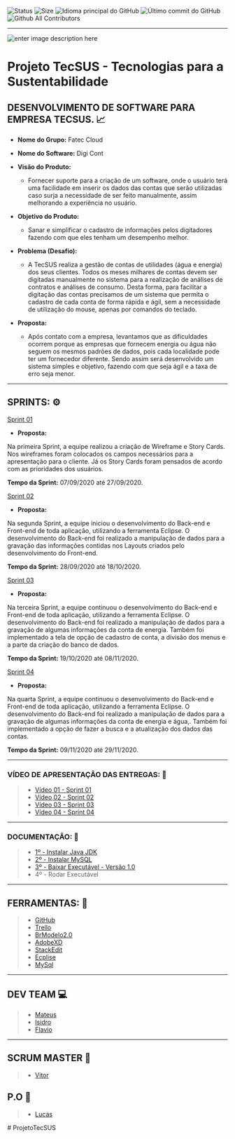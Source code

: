 ![Status]( https://img.shields.io/badge/Status-In_progress-orange.svg ) ![Size]( https://img.shields.io/github/repo-size/assenvitor/ProjetoTecSUS?color=Green&label=Repo%20Size&logo=TecSUS&logoColor=Yellow ) ![Idioma principal do GitHub]( https://img.shields.io/github/languages/top/assenvitor/ProjetoTecSUS?color=yellow&logo=Tecsus&logoColor=yellow ) ![Último commit do GitHub]( https://img.shields.io/github/last-commit/assenvitor/ProjetoTecSUS?color=blue ) ![Github All Contributors]( https://img.shields.io/github/all-contributors/all-contributors/all-contributors/master?color=lightgrey )



---
![enter image description here](https://github.com/assenvitor/ProjetoTecSUS/blob/master/Sprint%2001/Logo/DIGI%20CONT.png?raw=true%02)


# Projeto TecSUS - Tecnologias para a Sustentabilidade 

## DESENVOLVIMENTO DE SOFTWARE PARA EMPRESA TECSUS. :chart_with_upwards_trend:

- **Nome do Grupo:** Fatec Cloud
- **Nome do Software:** Digi Cont
- **Visão do Produto:** 
   - Fornecer suporte para a criação de um software, onde o usuário terá uma facilidade em inserir os dados das contas que serão utilizadas caso surja a necessidade de ser feito manualmente, assim melhorando a experiência no usuário.
  
  
 - **Objetivo do Produto:** 
   - Sanar e simplificar o cadastro de informações pelos digitadores fazendo com que eles tenham um desempenho melhor.
  
- **Problema (Desafio):** 
	- A TecSUS realiza a gestão de contas de utilidades (água e energia) dos seus clientes. Todos os meses milhares de contas devem ser digitadas manualmente no sistema para a realização de análises de contratos e análises de consumo.
Desta forma, para facilitar a digitação das contas precisamos de um sistema que permita o cadastro de cada conta de forma rápida e ágil, sem a necessidade de utilização do mouse, apenas por comandos do teclado.

- **Proposta:**

	- Após contato com a empresa, levantamos que as dificuldades ocorrem porque as empresas que fornecem energia ou água não seguem os mesmos padrões de dados, pois cada localidade pode ter um fornecedor diferente. Sendo assim será desenvolvido um sistema simples e objetivo, fazendo com que seja ágil e a taxa de erro seja menor.
---

## SPRINTS: :gear:

[Sprint 01](https://github.com/assenvitor/ProjetoTecSUS/tree/master/Sprint%2001)

- **Proposta:**

Na primeira Sprint, a equipe realizou a criação de Wireframe e Story Cards. Nos wireframes foram colocados os campos necessários para a apresentação para o cliente. Já os Story Cards foram pensados de acordo com as prioridades dos usuários.

**Tempo da Sprint:** 07/09/2020 até 27/09/2020.

[Sprint 02](https://github.com/assenvitor/ProjetoTecSUS/tree/master/Sprint%2002)

- **Proposta:**

Na segunda Sprint, a equipe iniciou o desenvolvimento do Back-end e Front-end de toda aplicação, utilizando a ferramenta Eclipse. O desenvolvimento do Back-end foi realizado a manipulação de dados para a gravação das informações contidas nos Layouts criados pelo desenvolvimento do Front-end.

**Tempo da Sprint:** 28/09/2020 até 18/10/2020.

[Sprint 03](https://github.com/assenvitor/ProjetoTecSUS/tree/master/Sprint%2003)

- **Proposta:**

Na terceira Sprint, a equipe continuou o desenvolvimento do Back-end e Front-end de toda aplicação, utilizando a ferramenta Eclipse. O desenvolvimento do Back-end foi realizado a manipulação de dados para a gravação de algumas informações da conta de energia. Também foi implementado a tela de opção de cadastro de conta, a divisão dos menus e a parte da criação do banco de dados.

**Tempo da Sprint:** 19/10/2020 até 08/11/2020.

[Sprint 04](https://github.com/assenvitor/ProjetoTecSUS/tree/master/Sprint%2004)

- **Proposta:**

Na quarta Sprint, a equipe continuou o desenvolvimento do Back-end e Front-end de toda aplicação, utilizando a ferramenta Eclipse. O desenvolvimento do Back-end foi realizado a manipulação de dados para a gravação de algumas informações da conta de energia e água,. Também foi implementado a opção de fazer a busca e a atualização dos dados das contas.

**Tempo da Sprint:** 09/11/2020 até 29/11/2020.

---

### VÍDEO DE APRESENTAÇÃO DAS ENTREGAS: :movie_camera:
> - [Vídeo 01 - Sprint 01](https://drive.google.com/file/d/15jyLiNlI4ROETPznqx-H09QlZZ691C35/view?usp=sharing)
> - [Vídeo 02 - Sprint 02](https://drive.google.com/file/d/1-VOfvdUczYAFusXxu059NvGZU7DiC1WN/view?usp=sharing)
> - [Vídeo 03 - Sprint 03](https://drive.google.com/file/d/138vTd9Y3UENIxvIYrA-mT23AYv4N6KDY/view?usp=sharing)
>  - [Vídeo 04 - Sprint 04](https://drive.google.com/file/d/1D_RnVtkcplxhukOujj_WjYmBBD-bCKFm/view?usp=sharing)


---
### DOCUMENTAÇÃO: :book: 

>   - [1º - Instalar Java JDK](https://www.oracle.com/br/java/technologies/javase/javase-jdk8-downloads.html)
>   - [2º - Instalar MySQL](https://dev.mysql.com/downloads/installer/) 
>   - [3º - Baixar Executável - Versão 1.0](https://github.com/assenvitor/ProjetoTecSUS/raw/master/Sprint%2002/Execut%C3%A1vel/DigiCont.jar) 
>    - 4º - Rodar Executável
---
## FERRAMENTAS: :wrench:
> - [GitHub](https://github.com/assenvitor/ProjetoTecSUS)
> - [Trello](https://trello.com)
> - [BrModelo2.0](https://baixe.net/baixar/down4373.html)
> - [AdobeXD](https://www.adobe.com/br/products/xd.html)
> - [StackEdit]( https://stackedit.io/)
> - [Ecplise](https://www.eclipse.org/downloads/)
> - [MySql](https://www.mysql.com/)

---

## DEV TEAM :computer: 

> - [Mateus](https://github.com/mateuscamargo)
> - [Isidro](https://github.com/Isidro013)
> - [Flavio](https://github.com/flavioalepereira)

 ---
## SCRUM MASTER :robot:

> - [Vitor](https://github.com/assenvitor)

## P.O :dart:

> - [Lucas](https://github.com/LucasMonteiiroo)


<!--stackedit_data:
eyJoaXN0b3J5IjpbMTMxODAzNzg1MiwxNjUyNjA5MTYyLDk5Mj
U0MDgzMCwtMTMxNzc0Mzk0NCwtMTAyNTA0MzQzOSw1OTMyNTQ3
NjgsLTE2MTQyNzc5NjksLTE0Nzg0MDU1NSwxMTk0MDI0NDI1LD
I4MjA5Njg5NywtMzg0MTc0ODUsLTQ0NzA4Njg1NCwxMzkzMTA5
ODc3LC02NDI0OTMyNzksLTY0MjQ5MzI3OSw5MDQ5ODY3MjIsMT
g0NjI1NTQwMCwtNzIwNjQxODg4LC0xMTk2MTE2MDMyLDE2MTk3
MTY3NzZdfQ==
--># ProjetoTecSUS
